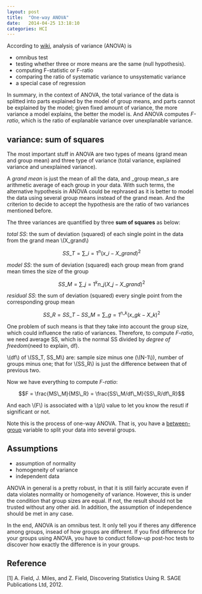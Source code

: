 ```yaml
---
layout: post
title:  "One-way ANOVA"
date:   2014-04-25 13:18:10
categories: HCI
---
```


According to [wiki](http://en.wikipedia.org/wiki/Analysis_of_variance), analysis of variance (ANOVA) is

- omnibus test
- testing whether three or more means are the same (null hypothesis).
- computing F-statistic or F-ratio
- comparing the ratio of systematic variance to unsystematic variance
- a special case of regression

In summary, in the context of ANOVA, the total variance of the data is splitted into parts explained by the model of group means, and parts cannot be explained by the model; given fixed amount of variance, the more variance a model explains, the better the model is. And ANOVA computes _F-ratio_, which is the ratio of explanable variance over unexplanable variance.

## variance: sum of squares

The most important stuff in ANOVA are two types of means (grand mean and group mean) and three type of variance (total variance, explained variance and unexplained variance). 

A _grand mean_ is just the mean of all the data, and _group mean_s are arithmetic average of each group in your data. With such terms, the alternative hypothesis in ANOVA could be rephrased as it is better to model the data using several group means instead of the grand mean. And the criterion to decide to accept the hypothesis are the ratio of two variances mentioned before.

The three variances are quantified by three **sum of squares** as below:

_total SS_: the sum of deviation (squared) of each single point in the data from the grand mean \\(X\_grand\\)

$$SS\_T = \sum\_{i=1}^{n} (x\_i - X\_{grand})^2 $$

_model SS_: the sum of deviation (squared) each group mean from grand mean times the size of the group

$$SS\_M = \sum\_{j=1}^{k} n\_j (X\_j - X\_{grand})^2 $$

_residual SS_: the sum of deviation (squared) every single point from the corresponding group mean

$$SS\_R = SS\_T - SS\_M = \sum\_{g=1}^{n\_k} (x\_{gk} - X\_k)^2 $$

One problem of such means is that they take into account the group size, which could influence the ratio of variances. Therefore, to compute _F-ratio_, we need average SS, which is the normal SS divided by _degree of freedom_(need to explain, df).

\\(df\\) of \\(SS\_T, SS\_M\\) are: sample size minus one (\\(N-1\\)), number of groups minus one; that for \\(SS\_R\\) is just the difference between that of previous two.

Now we have everything to compute _F-ratio_:

$$F = \frac{MS\_M}{MS\_R} = \frac{SS\_M/df\_M}{SS\_R/df\_R}$$

And each \\(F\\) is associated with a \\(p\\) value to let you know the resutl if significant or not.

Note this is the process of one-way ANOVA. That is, you have a [between-group](http://en.wikipedia.org/wiki/Between-group_design_) variable to split your data into several groups.

## Assumptions

- assumption of normality
- homogeneity of variance
- independent data

ANOVA in general is a pretty robust, in that it is still fairly accurate even if data violates normality or homogeneity of variance. However, this is under the condition that group sizes are equal. If not, the result should not be trusted without any other aid. In addition, the assumption of independence should be met in any case.

In the end, ANOVA is an omnibus test. It only tell you if theres any difference among groups, insead of how groups are different. If you find difference for your groups using ANOVA, you have to conduct follow-up post-hoc tests to discover how exactly the difference is in your groups.

## Reference

[1] A. Field, J. Miles, and Z. Field, Discovering Statistics Using R. SAGE Publications Ltd, 2012.

